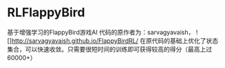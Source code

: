 # RLFlappyBird
基于增强学习的FlappyBird游戏AI
代码的原作者为：sarvagyavaish， ![]http://sarvagyavaish.github.io/FlappyBirdRL/
在原代码的基础上优化了状态集合，可以快速收敛。只需要很短时间的训练即可获得较高的得分（最高上过60000+）
